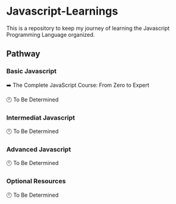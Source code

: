 # Javascript-Learnings

This is a repository to keep my journey of learning the Javascript Programming Language organized. 

## Pathway

### Basic Javascript 

➡️ The Complete JavaScript Course: From Zero to Expert

🕛 To Be Determined

### Intermediat Javascript

🕛 To Be Determined

### Advanced Javascript

🕛 To Be Determined

### Optional Resources

🕛 To Be Determined
